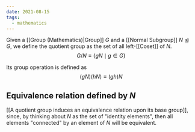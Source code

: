 ```yaml
---
date: 2021-08-15
tags:
  - mathematics 
---
```

Given a [[Group (Mathematics)|Group]] $G$ and a [[Normal Subgroup]] $N \trianglelefteq G$, we define the quotient group as the set of all left-[[Coset]] of $N$.
$$
G/N \equiv \{gN \mid g \in G\}
$$

Its group operation is defined as
$$
(gN)(hN) \equiv (gh)N
$$

## Equivalence relation defined by $N$
[[A quotient group induces an equivalence relation upon its base group]], since, by thinking about $N$ as the set of "identity elements", then all elements "connected" by an element of $N$ will be equivalent.
